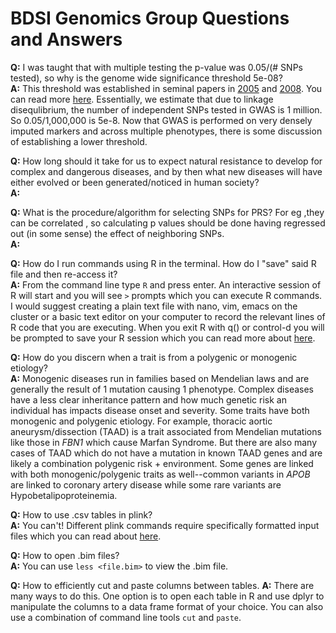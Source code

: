 # BDSI Genomics Group Questions and Answers  

**Q:** I was taught that with multiple testing the p-value was 0.05/(# SNPs tested), so why is the genome wide significance threshold 5e-08?  
**A:** This threshold was established in seminal papers in [2005](https://www.ncbi.nlm.nih.gov/pubmed/16255080) and [2008](https://www.ncbi.nlm.nih.gov/pubmed/18348202). You can read more [here](https://academic.oup.com/ije/article/41/1/273/647338). Essentially, we estimate that due to linkage disequlibrium, the number of independent SNPs tested in GWAS is 1 million. So 0.05/1,000,000 is 5e-8. Now that GWAS is performed on very densely imputed markers and across multiple phenotypes, there is some discussion of establishing a lower threshold. 

**Q:** How long should it take for us to expect natural resistance to develop for complex and dangerous diseases, and by then what new diseases will have either evolved or been generated/noticed in human society?  
**A:**  

**Q:** What is the procedure/algorithm for selecting SNPs for PRS? For eg ,they can be correlated , so calculating p values should be done having regressed out (in some sense) the effect of neighboring SNPs.  
**A:**  

**Q:** How do I run commands using R in the terminal. How do I "save" said R file and then re-access it?  
**A:** From the command line type `R` and press enter. An interactive session of R will start and you will see `>` prompts which you can execute R commands. I would suggest creating a plain text file with nano, vim, emacs on the cluster or a basic text editor on your computer to record the relevant lines of R code that you are executing. When you exit R with q() or control-d you will be prompted to save your R session which you can read more about [here](https://www.r-bloggers.com/using-r-dont-save-your-workspace/).

**Q:** How do you discern when a trait is from a polygenic or monogenic etiology?  
**A:**  Monogenic diseases run in families based on Mendelian laws and are generally the result of 1 mutation causing 1 phenotype. Complex diseases have a less clear inheritance pattern and how much genetic risk an individual has impacts disease onset and severity. Some traits have both monogenic and polygenic etiology. For example, thoracic aortic aneurysm/dissection (TAAD) is a trait associated from Mendelian mutations like those in *FBN1* which cause Marfan Syndrome. But there are also many cases of TAAD which do not have a mutation in known TAAD genes and are likely a combination polygenic risk + environment. Some genes are linked with both monogenic/polygenic traits as well--common variants in *APOB* are linked to coronary artery disease while some rare variants are Hypobetalipoproteinemia. 

**Q:** How to use .csv tables in plink?  
**A:** You can't! Different plink commands require specifically formatted input files which you can read about [here](https://www.cog-genomics.org/plink2).

**Q:** How to open .bim files?   
**A:** You can use `less <file.bim>` to view the .bim file.

**Q:** How to efficiently cut and paste columns between tables.
**A:** There are many ways to do this. One option is to open each table in R and use dplyr to manipulate the columns to a data frame format of your choice.  You can also use a combination of command line tools `cut` and  `paste`.
